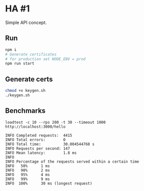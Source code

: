 # HA #1

Simple API concept.

## Run

```bash
npm i
# Generate certificates
# for production set NODE_ENV = prod
npm run start
```

## Generate certs

```bash
chmod +x keygen.sh
./keygen.sh
```

## Benchmarks

```text
loadtest -c 10 --rps 200 -t 30 --timeout 1000 http://localhost:3000/hello

INFO Completed requests:  4415
INFO Total errors:        0
INFO Total time:          30.004544768 s
INFO Requests per second: 147
INFO Mean latency:        1.8 ms
INFO
INFO Percentage of the requests served within a certain time
INFO   50%      1 ms
INFO   90%      2 ms
INFO   95%      4 ms
INFO   99%      9 ms
INFO  100%      30 ms (longest request)
```
